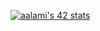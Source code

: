 [![aalami's 42 stats](https://badge42.vercel.app/api/v2/clj80l2cr001108md85f7njk6/stats?cursusId=21&coalitionId=74)](https://github.com/JaeSeoKim/badge42)
